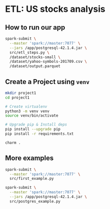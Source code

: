 # ETL: US stocks analysis


## How to run our app

```bash
spark-submit \
  --master 'spark://master:7077' \
  --jars /app/postgresql-42.1.4.jar \
  src/etl_steps.py \
  /dataset/stocks-small \
  /dataset/yahoo-symbols-201709.csv \
  /dataset/output.parquet
```


## Create a Project using `venv`

```bash
mkdir project1
cd project1

# Create virtualenv
python3 -m venv venv
source venv/bin/activate

# Upgrade pip & Install deps
pip install --upgrade pip
pip install -r requirements.txt

charm .
```


## More examples

```bash
spark-submit \
  --master 'spark://master:7077' \
  src/first_example.py

spark-submit \
  --master 'spark://master:7077' \
  --jars /app/postgresql-42.1.4.jar \
  src/postgres_example.py
```